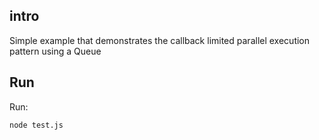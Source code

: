 ## intro 
Simple example that demonstrates the callback limited parallel execution pattern using a Queue

## Run

Run:

```bash
node test.js
```
